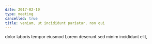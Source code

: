 ```yaml
---
date: 2017-02-10
type: meeting
cancelled: true
title: veniam, ut incididunt pariatur. non qui
---
```

dolor laboris tempor eiusmod Lorem deserunt sed minim incididunt elit,